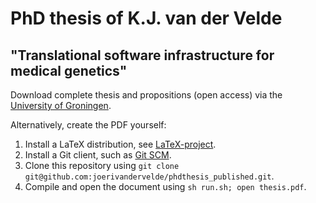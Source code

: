 # PhD thesis of K.J. van der Velde
## "Translational software infrastructure for medical genetics"

Download complete thesis and propositions (open access) via the [University of Groningen](https://www.rug.nl/about-us/news-and-events/events/phd-ceremonies/promoties-2018?hfId=5348 "University of Groningen").

Alternatively, create the PDF yourself:

1. Install a LaTeX distribution, see [LaTeX-project](https://www.latex-project.org/get/ "LaTeX-project").
2. Install a Git client, such as [Git SCM](https://git-scm.com/download "Git SCM").
3. Clone this repository using `git clone git@github.com:joerivandervelde/phdthesis_published.git`.
4. Compile and open the document using `sh run.sh; open thesis.pdf`.
